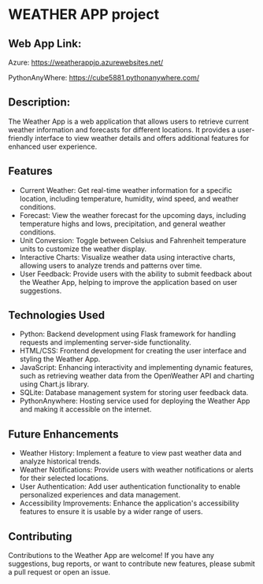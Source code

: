 # WEATHER APP project
## Web App Link:

Azure: https://weatherappjp.azurewebsites.net/

PythonAnyWhere: https://cube5881.pythonanywhere.com/

## Description:
The Weather App is a web application that allows users to retrieve current weather information and forecasts for different locations. It provides a user-friendly interface to view weather details and offers additional features for enhanced user experience.

## Features
- Current Weather: Get real-time weather information for a specific location, including temperature, humidity, wind speed, and weather conditions.
- Forecast: View the weather forecast for the upcoming days, including temperature highs and lows, precipitation, and general weather conditions.
- Unit Conversion: Toggle between Celsius and Fahrenheit temperature units to customize the weather display.
- Interactive Charts: Visualize weather data using interactive charts, allowing users to analyze trends and patterns over time.
- User Feedback: Provide users with the ability to submit feedback about the Weather App, helping to improve the application based on user suggestions.

## Technologies Used
- Python: Backend development using Flask framework for handling requests and implementing server-side functionality.
- HTML/CSS: Frontend development for creating the user interface and styling the Weather App.
- JavaScript: Enhancing interactivity and implementing dynamic features, such as retrieving weather data from the OpenWeather API and charting using Chart.js library.
- SQLite: Database management system for storing user feedback data.
- PythonAnywhere: Hosting service used for deploying the Weather App and making it accessible on the internet.

## Future Enhancements
- Weather History: Implement a feature to view past weather data and analyze historical trends.
- Weather Notifications: Provide users with weather notifications or alerts for their selected locations.
- User Authentication: Add user authentication functionality to enable personalized experiences and data management.
- Accessibility Improvements: Enhance the application's accessibility features to ensure it is usable by a wider range of users.

## Contributing
Contributions to the Weather App are welcome! If you have any suggestions, bug reports, or want to contribute new features, please submit a pull request or open an issue.
